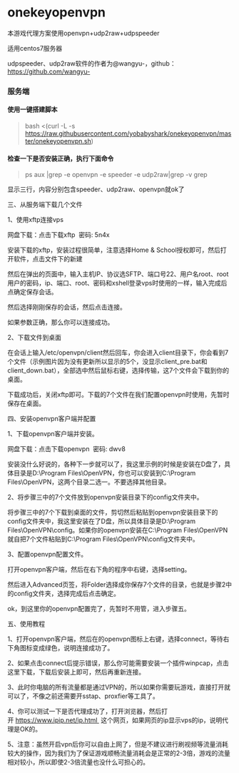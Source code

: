 # onekeyopenvpn
本游戏代理方案使用openvpn+udp2raw+udpspeeder

适用centos7服务器

udpspeeder、udp2raw软件的作者为@wangyu-，github：https://github.com/wangyu-

### 服务端 ###

#### 使用一键搭建脚本 ####

> bash <(curl -L -s https://raw.githubusercontent.com/yobabyshark/onekeyopenvpn/master/onekeyopenvpn.sh)

#### 检查一下是否安装正确，执行下面命令

> ps aux |grep -e openvpn -e speeder -e udp2raw|grep -v grep

显示三行，内容分别包含speeder、udp2raw、openvpn就ok了


三、从服务端下载几个文件

1、使用xftp连接vps

网盘下载：点击下载xftp  密码: 5n4x

安装下载的xftp，安装过程很简单，注意选择Home & School授权即可，然后打开软件，点击文件下的新建



然后在弹出的页面中，输入主机IP、协议选SFTP、端口号22、用户名root、root用户的密码，ip、端口、root、密码和xshell登录vps时使用的一样，输入完成后点确定保存会话。



然后选择刚刚保存的会话，然后点击连接。



如果参数正确，那么你可以连接成功。

2、下载文件到桌面

在会话上输入/etc/openvpn/client然后回车，你会进入client目录下，你会看到7个文件（示例图片因为没有更新所以显示的5个，没显示client_pre.bat和client_down.bat），全部选中然后鼠标右键，选择传输，这7个文件会下载到你的桌面。



下载成功后，关闭xftp即可。下载的7个文件在我们配置openvpn时使用，先暂时保存在桌面。

四、安装openvpn客户端并配置

1、下载openvpn客户端并安装。

网盘下载：点击下载openvpn  密码: dwv8

安装没什么好说的，各种下一步就可以了，我这里示例的时候是安装在D盘了，具体目录是D:\Program Files\OpenVPN，你也可以安装到C:\Program Files\OpenVPN，这两个目录二选一。不要选择其他目录。

2、将步骤三中的7个文件放到openvpn安装目录下的config文件夹中。

将步骤三中的7个下载到桌面的文件，剪切然后粘贴到openvpn安装目录下的config文件夹中，我这里安装在了D盘，所以具体目录是D:\Program Files\OpenVPN\config。如果你的openvpn安装在C:\Program Files\OpenVPN就自把7个文件粘贴到C:\Program Files\OpenVPN\config文件夹中。

3、配置openvpn配置文件。

打开openvpn客户端，然后在右下角的程序中右键，选择setting。



然后进入Advanced页签，将Folder选择成你保存7个文件的目录，也就是步骤2中的config文件夹，选择完成后点击确定。



ok，到这里你的openvpn配置完了，先暂时不用管，进入步骤五。

五、使用教程

1、打开openvpn客户端，然后在的openvpn图标上右键，选择connect，等待右下角图标变成绿色，说明连接成功了。



2、如果点击connect后提示错误，那么你可能需要安装一个插件winpcap，点击这里下载，下载后安装上即可，然后再重新连接。

3、此时你电脑的所有流量都是通过VPN的，所以如果你需要玩游戏，直接打开就可以了，不像之前还需要开sstap、proxfier等工具了。

4、你可以测试一下是否代理成功了，打开浏览器，然后打开 https://www.ipip.net/ip.html  这个网页，如果网页的ip显示vps的ip，说明代理是OK的。

5、注意：虽然开启vpn后你可以自由上网了，但是不建议进行刷视频等流量消耗较大的操作，因为我们为了保证游戏顺畅流量消耗会是正常的2-3倍，游戏的流量相对较小，所以即使2-3倍流量也没什么可担心的。
